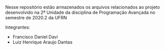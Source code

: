 Nesse repositório estão armazenados os arquivos relacionados ao projeto desenvolvido na 2ª Unidade da disciplina de Programação Avançada no semestre de 2020.2 da UFRN

Integrantes:
- Francisco Daniel Davi
- Luiz Henrique Araujo Dantas
